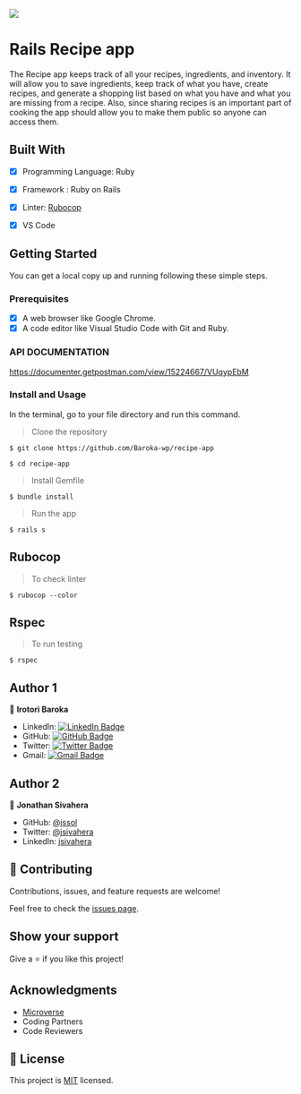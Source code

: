 ![](https://img.shields.io/badge/Microverse-blueviolet)

# Rails Recipe app

The Recipe app keeps track of all your recipes, ingredients, and inventory. It will allow you to save ingredients, keep track of what you have, create recipes, and generate a shopping list based on what you have and what you are missing from a recipe. Also, since sharing recipes is an important part of cooking the app should allow you to make them public so anyone can access them.

## Built With

- [x] Programming Language: Ruby
- [x] Framework : Ruby on Rails
- [x] Linter: [Rubocop](https://rubocop.org/)
- [x] VS Code


## Getting Started

You can get a local copy up and running following these simple steps.

### Prerequisites

- [x] A web browser like Google Chrome.
- [x] A code editor like Visual Studio Code with Git and Ruby.

### API DOCUMENTATION

https://documenter.getpostman.com/view/15224667/VUqypEbM

### Install and Usage

In the terminal, go to your file directory and run this command.

> Clone the repository
```
$ git clone https://github.com/Baroka-wp/recipe-app
```
```
$ cd recipe-app
```
> Install Gemfile

```
$ bundle install
```

> Run the app 

```
$ rails s
```


## Rubocop
> To check linter

```
$ rubocop --color
```

## Rspec
> To run testing 
```
$ rspec 
```


## Author 1

👤 **Irotori Baroka** 

- LinkedIn: [![LinkedIn Badge](https://img.shields.io/badge/-baroka-white?logo=LinkedIn&logoColor=0A66C2&style=plastic)](https://linkedin.com/in/baroka)
- GitHub: [![GitHub Badge](https://img.shields.io/badge/-baroka--wp-white?logo=GitHub&logoColor=181717&style=plastic)](https://github.com/baroka-wp)
- Twitter: [![Twitter Badge](https://img.shields.io/badge/-birotori-white?logo=Twitter&logoColor=1DA1F2&style=plastic)](https://twitter.com/birotori)
- Gmail: [![Gmail Badge](https://img.shields.io/badge/-baroka--Irotori-white?logo=Gmail&logoColor=EA4335&style=plastic)](mailto:birotori@gmail.com)

## Author 2

👤 **Jonathan Sivahera**

- GitHub: [@jssol](https://github.com/jssol)
- Twitter: [@jsivahera](https://twitter.com/jsivahera)
- LinkedIn: [jsivahera](https://linkedin.com/in/jsivahera)

## 🤝 Contributing

Contributions, issues, and feature requests are welcome!

Feel free to check the [issues page](https://github.com/baroka-wp/morse-decoder/issues).

## Show your support

Give a ⭐️ if you like this project!

## Acknowledgments

- [Microverse](https://www.microverse.org/)
- Coding Partners
- Code Reviewers

## 📝 License

This project is [MIT](./MIT.md) licensed.
